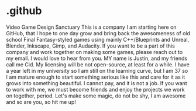 # .github
Video Game Design Sanctuary
  This is a company I am starting here on GitHub, that I hope to one day grow and bring back the awesomeness of old school Final Fantasy-styled games using mainly C++/Blueprints and Unreal, Blender, Inkscape, Gimp, and Audacity.  If you want to be a part of this company and work together on making some games, please reach out to my email. I would love to hear from you.  MY name is Justin, and my friends call me Cid.  My licensing will be not open-source, at least for a while. I have a year left in my university so I am still on the learning curve, but I am 37 so I am mature enough to start something serious like this and care for it as it grows into something beautiful.  I cannot pay, and it is not a job.  If you want to work with me, we must become friends and enjoy the projects we work on together, period.  Let's make some magic, do not be shy, I am awesome and so are you, so hit me up! 
